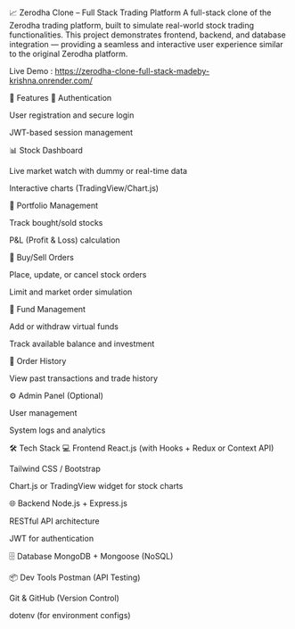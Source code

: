 📈 Zerodha Clone – Full Stack Trading Platform A full-stack clone of the Zerodha trading platform, built to simulate real-world stock trading functionalities. This project demonstrates frontend, backend, and database integration — providing a seamless and interactive user experience similar to the original Zerodha platform.

Live Demo : https://zerodha-clone-full-stack-madeby-krishna.onrender.com/

🚀 Features 🔐 Authentication

User registration and secure login

JWT-based session management

📊 Stock Dashboard

Live market watch with dummy or real-time data

Interactive charts (TradingView/Chart.js)

💼 Portfolio Management

Track bought/sold stocks

P&L (Profit & Loss) calculation

🛒 Buy/Sell Orders

Place, update, or cancel stock orders

Limit and market order simulation

🏦 Fund Management

Add or withdraw virtual funds

Track available balance and investment

📜 Order History

View past transactions and trade history

⚙️ Admin Panel (Optional)

User management

System logs and analytics

🛠️ Tech Stack 💻 Frontend React.js (with Hooks + Redux or Context API)

Tailwind CSS / Bootstrap

Chart.js or TradingView widget for stock charts

🌐 Backend Node.js + Express.js

RESTful API architecture

JWT for authentication

🗄️ Database MongoDB + Mongoose (NoSQL)

📦 Dev Tools Postman (API Testing)

Git & GitHub (Version Control)

dotenv (for environment configs)
